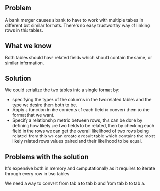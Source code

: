 ## Problem
A bank merger causes a bank to have to work with multiple tables in different
but similar formats. There's no easy trustworthy way of linking rows in this
tables.


## What we know
Both tables should have related fields which should contain the same, or similar
information.


## Solution
We could serialize the two tables into a single format by:
- specifying the types of the columns in the two related tables and the type we
    desire them both to be.
- Apply a function in the contents of each field to convert them to the format
    that we want.
- Specify a relationship metric between  rows, this can be done by defining how
    likely are two fields to be related, then by checking each field in the
    rows we can get the overall likelihood of two rows being related, from this
    we can create a result table which contains the most likely related rows
    values paired and their likelihood to be equal.

## Problems with the solution
It's expensive both in memory and computationally as it requires to iterate
through every row in two tables 

We need a way to convert from tab a to tab b and from tab b to tab a.

